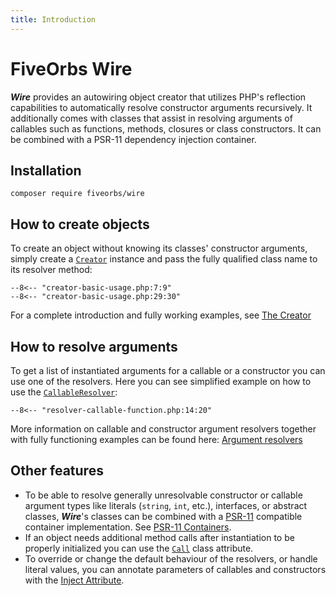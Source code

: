 ```yaml
---
title: Introduction
---
```

FiveOrbs Wire
==========

***Wire*** provides an autowiring object creator that utilizes PHP's reflection
capabilities to automatically resolve constructor arguments recursively. It
additionally comes with classes that assist in resolving arguments of callables
such as functions, methods, closures or class constructors. It can be combined
with a PSR-11 dependency injection container.

Installation
------------

    composer require fiveorbs/wire

How to create objects
---------------------

To create an object without knowing its classes' constructor arguments, simply
create a [`Creator`](creator.md) instance and pass the fully qualified class
name to its resolver method:

```
--8<-- "creator-basic-usage.php:7:9"
--8<-- "creator-basic-usage.php:29:30"
```

 For a complete introduction and fully working examples, see
[The Creator](creator.md)

How to resolve arguments
------------------------

To get a list of instantiated arguments for a callable or a constructor you can
use one of the resolvers. Here you can see simplified example on how to use the
[`CallableResolver`](resolvers.md):

```
--8<-- "resolver-callable-function.php:14:20"
```

More information on callable and constructor argument resolvers together with
fully functioning examples can be found here: [Argument
resolvers](resolvers.md)

Other features
--------------

* To be able to resolve generally unresolvable constructor or callable argument
  types like literals (`string`, `int`, etc.), interfaces, or abstract classes,
  ***Wire***'s classes can be combined with
  a [PSR-11](https://www.php-fig.org/psr/psr-11/) compatible container
  implementation. See [PSR-11 Containers](container.md).
* If an object needs additional method calls after instantiation to be properly
  initialized you can use the [`Call`](call-attribute.md) class attribute.
* To override or change the default behaviour of the resolvers, or handle
  literal values, you can annotate parameters of callables and constructors
  with the [Inject Attribute](inject-attribute.md).